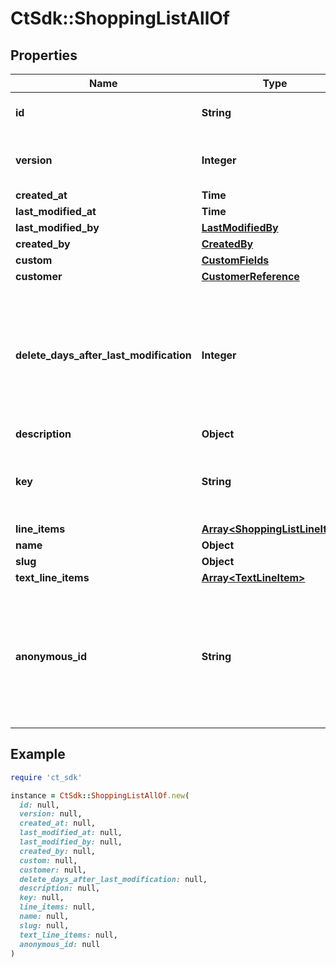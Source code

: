 # CtSdk::ShoppingListAllOf

## Properties

| Name | Type | Description | Notes |
| ---- | ---- | ----------- | ----- |
| **id** | **String** | The unique ID of the shopping list. | [optional] |
| **version** | **Integer** | The current version of the shopping list. | [optional] |
| **created_at** | **Time** |  | [optional] |
| **last_modified_at** | **Time** |  | [optional] |
| **last_modified_by** | [**LastModifiedBy**](LastModifiedBy.md) |  | [optional] |
| **created_by** | [**CreatedBy**](CreatedBy.md) |  | [optional] |
| **custom** | [**CustomFields**](CustomFields.md) |  | [optional] |
| **customer** | [**CustomerReference**](CustomerReference.md) |  | [optional] |
| **delete_days_after_last_modification** | **Integer** | The shopping list will be deleted automatically if it hasn&#39;t been modified for the specified amount of days. | [optional] |
| **description** | **Object** |  | [optional] |
| **key** | **String** | User-specific unique identifier for the shopping list. | [optional] |
| **line_items** | [**Array&lt;ShoppingListLineItem&gt;**](ShoppingListLineItem.md) |  | [optional] |
| **name** | **Object** |  | [optional] |
| **slug** | **Object** |  | [optional] |
| **text_line_items** | [**Array&lt;TextLineItem&gt;**](TextLineItem.md) |  | [optional] |
| **anonymous_id** | **String** | Identifies shopping lists belonging to an anonymous session (the customer has not signed up/in yet). | [optional] |

## Example

```ruby
require 'ct_sdk'

instance = CtSdk::ShoppingListAllOf.new(
  id: null,
  version: null,
  created_at: null,
  last_modified_at: null,
  last_modified_by: null,
  created_by: null,
  custom: null,
  customer: null,
  delete_days_after_last_modification: null,
  description: null,
  key: null,
  line_items: null,
  name: null,
  slug: null,
  text_line_items: null,
  anonymous_id: null
)
```

